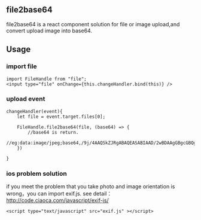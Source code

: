 file2base64
-----

file2base64 is a react component solution for file or image upload,and convert upload image into base64.


Usage
-----

### import file

```
import FileHandle from "file";
<input type="file" onChange={this.changeHandler.bind(this)} />
```


### upload event


```
changeHandler(event){        
    let file = event.target.files[0];  
    
    FileHandle.file2base64(file, (base64) => {
		//base64 is return.
		//eg:data:image/jpeg;base64,/9j/4AAQSkZJRgABAQEASABIAAD/2wBDAAgGBgcGBQgHBwcJCQgKDBQNDAsLDBkSEw8UHRofHh0aHBwgJC4nICIsIxwcKDcpLDAxNDQ0Hyc5PTgyPC4z
	})

}
```

### ios problem solution

if you meet the problem that you take photo and image orientation is wrong，you can import exif.js.
see detail：  http://code.ciaoca.com/javascript/exif-js/

```
<script type="text/javascript" src="exif.js" ></script>
```

